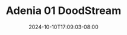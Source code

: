 --- 
title: "Adenia 01  DoodStream"
description: "download  video bokep Adenia 01  DoodStream ig durasi panjang  "
date: 2024-10-10T17:09:03-08:00
file_code: "72gmaoruq0uz"
draft: false
cover: "z913f8iodzbjqfnn.jpg"
tags: ["Adenia", "DoodStream", "bokep-indo", "bokep-viral", "bokep-ig"]
length: 104
fld_id: "1483427"
foldername: "Adenia"
categories: ["Adenia"]
views: 0
---